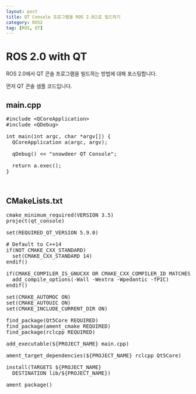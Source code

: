 ```yaml
---
layout: post
title: QT Console 프로그램을 ROS 2.0으로 빌드하기
category: ROS2
tag: [ROS, QT]
---
```

# ROS 2.0 with QT

ROS 2.0에서 QT 콘솔 프로그램을 빌드하는 방법에 대해 포스팅합니다.

먼저 QT 콘솔 샘플 코드입니다.

## main.cpp

<pre class="prettyprint">
#include &lt;QCoreApplication&gt;
#include &lt;QDebug&gt;

int main(int argc, char *argv[]) {
  QCoreApplication a(argc, argv);

  qDebug() << "snowdeer QT Console";

  return a.exec();
}
</pre>

<br>

## CMakeLists.txt

<pre class="prettyprint">
cmake_minimum_required(VERSION 3.5)
project(qt_console)

set(REQUIRED_QT_VERSION 5.9.0)

# Default to C++14
if(NOT CMAKE_CXX_STANDARD)
  set(CMAKE_CXX_STANDARD 14)
endif()

if(CMAKE_COMPILER_IS_GNUCXX OR CMAKE_CXX_COMPILER_ID MATCHES "Clang")
  add_compile_options(-Wall -Wextra -Wpedantic -fPIC)
endif()

set(CMAKE_AUTOMOC ON)
set(CMAKE_AUTOUIC ON)
set(CMAKE_INCLUDE_CURRENT_DIR ON)

find_package(Qt5Core REQUIRED)
find_package(ament_cmake REQUIRED)
find_package(rclcpp REQUIRED)

add_executable(${PROJECT_NAME} main.cpp)

ament_target_dependencies(${PROJECT_NAME} rclcpp Qt5Core)

install(TARGETS ${PROJECT_NAME}
  DESTINATION lib/${PROJECT_NAME})

ament_package()
</pre>